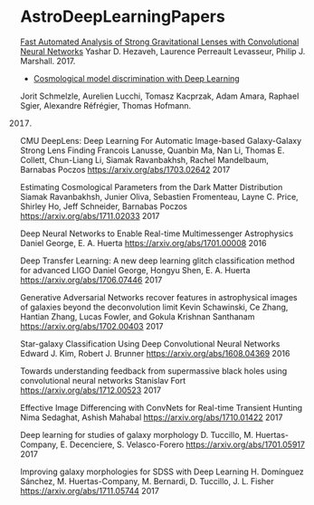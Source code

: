 # AstroDeepLearningPapers

[Fast Automated Analysis of Strong Gravitational Lenses with Convolutional Neural Networks](https://arxiv.org/abs/1708.08842)
Yashar D. Hezaveh, Laurence Perreault Levasseur, Philip J. Marshall.
2017.

* [Cosmological model discrimination with Deep Learning](https://arxiv.org/abs/1707.05167)

Jorit Schmelzle, Aurelien Lucchi, Tomasz Kacprzak, Adam Amara, Raphael Sgier, Alexandre Réfrégier, Thomas Hofmann. 

2017.

CMU DeepLens: Deep Learning For Automatic Image-based Galaxy-Galaxy Strong Lens Finding
Francois Lanusse, Quanbin Ma, Nan Li, Thomas E. Collett, Chun-Liang Li, Siamak Ravanbakhsh, Rachel Mandelbaum, Barnabas Poczos
https://arxiv.org/abs/1703.02642
2017

Estimating Cosmological Parameters from the Dark Matter Distribution
Siamak Ravanbakhsh, Junier Oliva, Sebastien Fromenteau, Layne C. Price, Shirley Ho, Jeff Schneider, Barnabas Poczos
https://arxiv.org/abs/1711.02033
2017

Deep Neural Networks to Enable Real-time Multimessenger Astrophysics
Daniel George, E. A. Huerta
https://arxiv.org/abs/1701.00008
2016

Deep Transfer Learning: A new deep learning glitch classification method for advanced LIGO
Daniel George, Hongyu Shen, E. A. Huerta
https://arxiv.org/abs/1706.07446
2017

Generative Adversarial Networks recover features in
astrophysical images of galaxies beyond the deconvolution
limit 
Kevin Schawinski, Ce Zhang, Hantian Zhang, Lucas Fowler, and Gokula Krishnan Santhanam
https://arxiv.org/abs/1702.00403
2017

Star-galaxy Classification Using Deep Convolutional Neural
Networks
Edward J. Kim, Robert J. Brunner
https://arxiv.org/abs/1608.04369
2016

Towards understanding feedback from supermassive black holes using convolutional neural networks
Stanislav Fort
https://arxiv.org/abs/1712.00523
2017

Effective Image Differencing with ConvNets for Real-time
Transient Hunting
Nima Sedaghat, Ashish Mahabal
https://arxiv.org/abs/1710.01422
2017

Deep learning for studies of galaxy morphology
D. Tuccillo, M. Huertas-Company, E. Decenciere, S. Velasco-Forero
https://arxiv.org/abs/1701.05917
2017

Improving galaxy morphologies for SDSS with Deep Learning
H. Domínguez Sánchez, M. Huertas-Company, M. Bernardi, D. Tuccillo, J. L. Fisher
https://arxiv.org/abs/1711.05744
2017